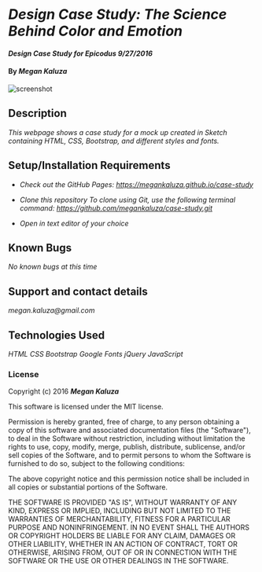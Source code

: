 # _Design Case Study: The Science Behind Color and Emotion_

#### _Design Case Study for Epicodus 9/27/2016_

#### By _**Megan Kaluza**_

![screenshot](img/screen_shot.png)

## Description

_This webpage shows a case study for a mock up created in Sketch containing HTML, CSS, Bootstrap, and different styles and fonts._

## Setup/Installation Requirements

* _Check out the GitHub Pages: https://megankaluza.github.io/case-study_

* _Clone this repository_
    _To clone using Git, use the following terminal command:_
    _https://github.com/megankaluza/case-study.git_
* _Open in text editor of your choice_


## Known Bugs

_No known bugs at this time_

## Support and contact details

_megan.kaluza@gmail.com_

## Technologies Used

_HTML_
_CSS_
_Bootstrap_
_Google Fonts_
_jQuery_
_JavaScript_

### License

Copyright (c) 2016 **_Megan Kaluza_**

This software is licensed under the MIT license.

Permission is hereby granted, free of charge, to any person obtaining a copy of this software and associated documentation files (the "Software"), to deal in the Software without restriction, including without limitation the rights to use, copy, modify, merge, publish, distribute, sublicense, and/or sell copies of the Software, and to permit persons to whom the Software is furnished to do so, subject to the following conditions:

The above copyright notice and this permission notice shall be included in all copies or substantial portions of the Software.

THE SOFTWARE IS PROVIDED "AS IS", WITHOUT WARRANTY OF ANY KIND, EXPRESS OR IMPLIED, INCLUDING BUT NOT LIMITED TO THE WARRANTIES OF MERCHANTABILITY, FITNESS FOR A PARTICULAR PURPOSE AND NONINFRINGEMENT. IN NO EVENT SHALL THE AUTHORS OR COPYRIGHT HOLDERS BE LIABLE FOR ANY CLAIM, DAMAGES OR OTHER LIABILITY, WHETHER IN AN ACTION OF CONTRACT, TORT OR OTHERWISE, ARISING FROM, OUT OF OR IN CONNECTION WITH THE SOFTWARE OR THE USE OR OTHER DEALINGS IN THE SOFTWARE.
